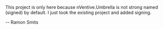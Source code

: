 
This project is only here because nVentive.Umbrella is not strong named (signed) by default. I just took the existing project and added signing.

-- Ramon Smits